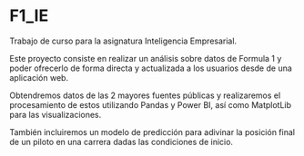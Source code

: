 # F1_IE
Trabajo de curso para la asignatura Inteligencia Empresarial.

Este proyecto consiste en realizar un análisis sobre datos de Formula 1 y poder ofrecerlo de forma directa y actualizada a los usuarios desde de una aplicación web.

Obtendremos datos de las 2 mayores fuentes públicas y realizaremos el procesamiento de estos utilizando Pandas y Power BI, así como MatplotLib para las visualizaciones.

También incluiremos un modelo de predicción para adivinar la posición final de un piloto en una carrera dadas las condiciones de inicio.


